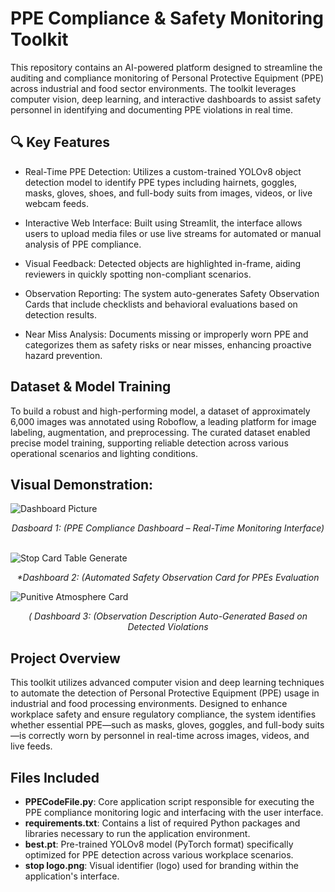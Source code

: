 # PPE Compliance & Safety Monitoring Toolkit
This repository contains an AI-powered platform designed to streamline the auditing and compliance monitoring of Personal Protective Equipment (PPE) across industrial and food sector environments. The toolkit leverages computer vision, deep learning, and interactive dashboards to assist safety personnel in identifying and documenting PPE violations in real time.

## 🔍 Key Features

- Real-Time PPE Detection: Utilizes a custom-trained YOLOv8 object detection model to identify PPE types including hairnets, goggles, masks, gloves, shoes, and full-body suits from images, videos, or live 
 webcam feeds.
    
- Interactive Web Interface: Built using Streamlit, the interface allows users to upload media files or use live streams for automated or manual analysis of PPE compliance.

- Visual Feedback: Detected objects are highlighted in-frame, aiding reviewers in quickly spotting non-compliant scenarios.

- Observation Reporting: The system auto-generates Safety Observation Cards that include checklists and behavioral evaluations based on detection results.

- Near Miss Analysis: Documents missing or improperly worn PPE and categorizes them as safety risks or near misses, enhancing proactive hazard prevention.

## Dataset & Model Training
To build a robust and high-performing model, a dataset of approximately 6,000 images was annotated using Roboflow, a leading platform for image labeling, augmentation, and preprocessing. The curated dataset enabled precise model training, supporting reliable detection across various operational scenarios and lighting conditions.

## Visual Demonstration:

![Dashboard Picture](https://github.com/user-attachments/assets/37a75397-ac1c-4825-8c85-e77c96d3ca6d)
                        <p align="center"><em> Dasboard 1: (PPE Compliance Dashboard – Real-Time Monitoring Interface) </em></p>                                          
![Stop Card Table Generate ](https://github.com/user-attachments/assets/7d30098c-43c3-42d3-b5c6-26c4a5361fcf)
                        <p align="center"><em>  *Dashboard 2: (Automated Safety Observation Card for PPEs Evaluation </em></p>
![Punitive Atmosphere Card](https://github.com/user-attachments/assets/47f5b796-1961-4373-85aa-bfe28ebeb88b)
                        <p align="center"><em>( *Dashboard 3: (Observation Description Auto-Generated Based on Detected Violations* </em></p>

## Project Overview

This toolkit utilizes advanced computer vision and deep learning techniques to automate the detection of Personal Protective Equipment (PPE) usage in industrial and food processing environments. Designed to enhance workplace safety and ensure regulatory compliance, the system identifies whether essential PPE—such as masks, gloves, goggles, and full-body suits—is correctly worn by personnel in real-time across images, videos, and live feeds.

## Files Included

- **PPECodeFile.py**: Core application script responsible for executing the PPE compliance monitoring logic and interfacing with the user interface.
- **requirements.txt**: Contains a list of required Python packages and libraries necessary to run the application environment.
- **best.pt**: Pre-trained YOLOv8 model (PyTorch format) specifically optimized for PPE detection across various workplace scenarios.
- **stop logo.png**: Visual identifier (logo) used for branding within the application's interface.




	





